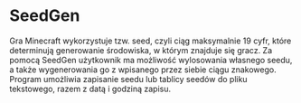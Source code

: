 # SeedGen
Gra Minecraft wykorzystuje tzw. seed, czyli ciąg maksymalnie 19 cyfr, które determinują generowanie środowiska, w którym znajduje się gracz. Za pomocą SeedGen użytkownik ma możliwość wylosowania własnego seedu, a także wygenerowania go z wpisanego przez siebie ciągu znakowego. Program umożliwia zapisanie seedu lub tablicy seedów do pliku tekstowego, razem z datą i godziną zapisu.
